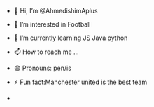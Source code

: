 - 👋 Hi, I’m @AhmedishimAplus
- 👀 I’m interested in Football
- 🌱 I’m currently learning JS Java python

- 📫 How to reach me ...
- 😄 Pronouns: pen/is
- ⚡ Fun fact:Manchester united is the best team
- 

<!---
AhmedishimAplus/AhmedishimAplus is a ✨ special ✨ repository because its `README.md` (this file) appears on your GitHub profile.
You can click the Preview link to take a look at your changes.
--->

